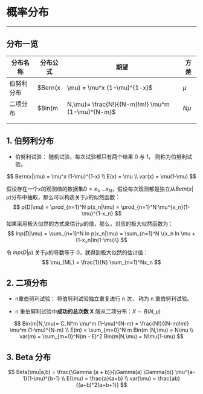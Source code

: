 # 概率分布

---

## 分布一览

| 分布名称   | 分布公式                                                | 期望   | 方差          |
| ---------- | ------------------------------------------------------- | ------ | ------------- |
| 伯努利分布 | $Bern(x|\mu) = \mu^x (1-\mu)^{1-x}$                     | $\mu$  | $\mu(1-\mu)$  |
| 二项分布   | $Bin(m|N,\mu)= \frac{N!}{(N-m)!m!} \mu^m (1-\mu)^{N-m}$ | $N\mu$ | $N\mu(1-\mu)$ |
|            |                                                         |        |               |
|            |                                                         |        |               |





## 1. 伯努利分布

- 伯努利试验： 随机试验，每次试验都只有两个结果 0 与 1， 则称为伯努利试验。

$$
Bern(x|\mu) = \mu^x (1-\mu)^{1-x} \\
E(x) = \mu \\
var(x) = \mu(1-\mu)
$$

假设存在一个$x$的观测值的数据集$D= {x_1,...x_N}$，假设每次观测都是独立从$Betn(x|\mu)$分布中抽取，那么可以构造关于$\mu$的似然函数：
$$
p(D|\mu) = \prod_{n=1}^N p(x_n|\mu) = \prod_{n=1}^N \mu^{x_n}(1-\mu)^{1-x_n}
$$
如果采用极大似然的方式来估计$\mu$的值，那么，对应的极大似然函数为：
$$
lnp(D|\mu) = \sum_{n=1}^N ln p(x_n|\mu) = \sum_{n=1}^N \{x_n ln \mu + (1-x_n)ln(1-\mu)\}
$$

令 $ln p(D|\mu)$ 关于$\mu$的导数等于 0，就得到极大似然的估计值：
$$
\mu_{ML} = \frac{1}{N} \sum_{n=1}^Nx_n
$$

## 2. 二项分布

- n重伯努利试验： 将伯努利试验独立重复进行 n 次， 称为 n 重伯努利试验。

- n 重伯努利试验中**成功的总次数 X** 服从二项分布：$X \sim B(N,\mu)$

$$
Bin(m|N,\mu)= C_N^m \mu^m (1-\mu)^{N-m} = \frac{N!}{(N-m)!m!} \mu^m (1-\mu)^{N-m} \\
E(m) = \sum_{m=0}^N m Bin(m |N,\mu) = N\mu \\
var(m) = \sum_{m=0}^N(m - E)^2 Bin(m|N,\mu) = N\mu(1-\mu)
$$

## 3. Beta 分布


$$
Beta(\mu|a,b) = \frac{\Gamma (a + b)}{\Gamma(a) \Gamma(b)} \mu^{a-1}(1-\mu)^{b-1} \\
E(\mu) = \frac{a}{a+b} \\
var(\mu) = \frac{ab}{(a+b)^2(a+b+1)}
$$


